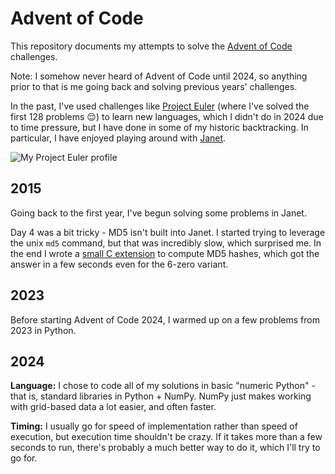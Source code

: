 # Advent of Code

This repository documents my attempts to solve the [Advent of Code](https://adventofcode.com/) challenges.

Note: I somehow never heard of Advent of Code until 2024, so anything prior to that is me going back and solving previous years' challenges.

In the past, I've used challenges like [Project Euler](https://projecteuler.net/) (where I've solved the first 128 problems 😌) to learn new languages, which I didn't do in 2024 due to time pressure, but I have done in some of my historic backtracking. In particular, I have enjoyed playing around with [Janet](https://janet-lang.org/).

![My Project Euler profile](https://projecteuler.net/profile/dlej.png)

## 2015

Going back to the first year, I've begun solving some problems in Janet.

Day 4 was a bit tricky - MD5 isn't built into Janet. I started trying to leverage the unix `md5` command, but that was incredibly slow, which surprised me. In the end I wrote a [small C extension](2015/4/md5.c) to compute MD5 hashes, which got the answer in a few seconds even for the 6-zero variant.

## 2023

Before starting Advent of Code 2024, I warmed up on a few problems from 2023 in Python.

## 2024

**Language:** I chose to code all of my solutions in basic "numeric Python" - that is, standard libraries in Python + NumPy.
NumPy just makes working with grid-based data a lot easier, and often faster.

**Timing:** I usually go for speed of implementation rather than speed of execution, but execution time shouldn't be crazy.
If it takes more than a few seconds to run, there's probably a much better way to do it, which I'll try to go for.
